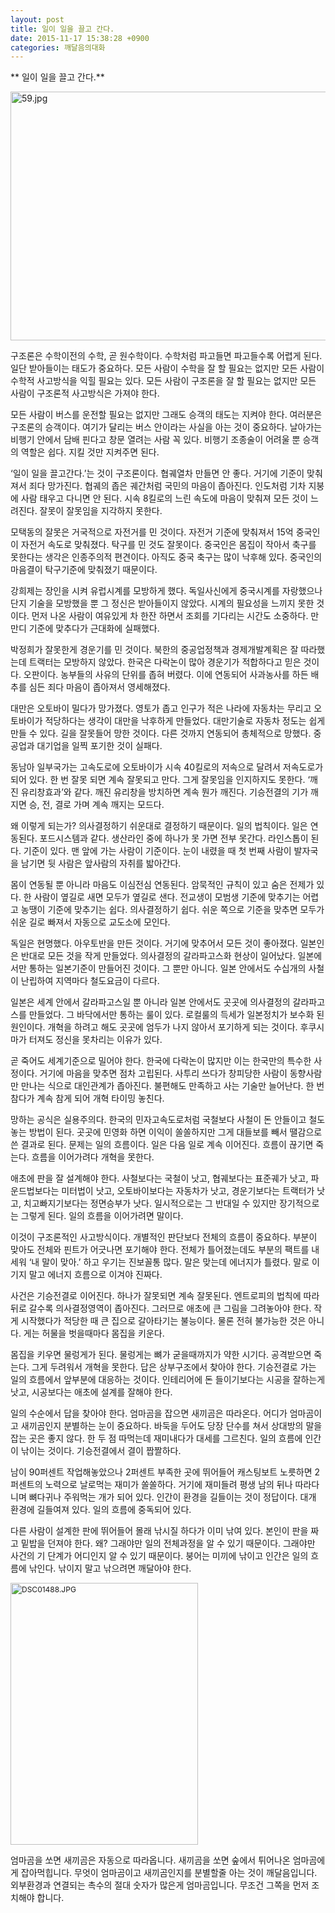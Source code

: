 ```yaml
---
layout: post
title: 일이 일을 끌고 간다.
date: 2015-11-17 15:38:28 +0900
categories: 깨달음의대화
---
```

  
   ** 일이 일을 끌고 간다.** 

  



<img src="assets/attach/images/198/503/639/59.jpg" alt="59.jpg" width="516" height="398" />   


  


구조론은 수학이전의 수학, 곧 원수학이다. 수학처럼 파고들면 파고들수록 어렵게 된다. 일단 받아들이는 태도가 중요하다. 모든 사람이 수학을 잘 할 필요는 없지만 모든 사람이 수학적 사고방식을 익힐 필요는 있다. 모든 사람이 구조론을 잘 할 필요는 없지만 모든 사람이 구조론적 사고방식은 가져야 한다. 

  


모든 사람이 버스를 운전할 필요는 없지만 그래도 승객의 태도는 지켜야 한다. 여러분은 구조론의 승객이다. 여기가 달리는 버스 안이라는 사실을 아는 것이 중요하다. 날아가는 비행기 안에서 담배 핀다고 창문 열려는 사람 꼭 있다. 비행기 조종술이 어려울 뿐 승객의 역할은 쉽다. 지킬 것만 지켜주면 된다. 

  


‘일이 일을 끌고간다.’는 것이 구조론이다. 협궤열차 만들면 안 좋다. 거기에 기준이 맞춰져서 죄다 망가진다. 협궤의 좁은 궤간처럼 국민의 마음이 좁아진다. 인도처럼 기차 지붕에 사람 태우고 다니면 안 된다. 시속 8킬로의 느린 속도에 마음이 맞춰져 모든 것이 느려진다. 잘못이 잘못임을 지각하지 못한다. 

  


모택동의 잘못은 거국적으로 자전거를 민 것이다. 자전거 기준에 맞춰져서 15억 중국인이 자전거 속도로 맞춰졌다. 탁구를 민 것도 잘못이다. 중국인은 몸집이 작아서 축구를 못한다는 생각은 인종주의적 편견이다. 아직도 중국 축구는 많이 낙후해 있다. 중국인의 마음결이 탁구기준에 맞춰졌기 때문이다. 

  


강희제는 장인을 시켜 유럽시계를 모방하게 했다. 독일사신에게 중국시계를 자랑했으나 단지 기술을 모방했을 뿐 그 정신은 받아들이지 않았다. 시계의 필요성을 느끼지 못한 것이다. 먼저 나온 사람이 여유있게 차 한잔 하면서 조회를 기다리는 시간도 소중하다. 만만디 기준에 맞추다가 근대화에 실패했다. 

  


박정희가 잘못한게 경운기를 민 것이다. 북한의 중공업정책과 경제개발계획은 잘 따라했는데 트랙터는 모방하지 않았다. 한국은 다락논이 많아 경운기가 적합하다고 믿은 것이다. 오판이다. 농부들의 사유의 단위를 좁혀 버렸다. 이에 연동되어 사과농사를 하든 배추를 심든 죄다 마음이 좁아져서 영세해졌다. 

  


대만은 오토바이 밀다가 망가졌다. 영토가 좁고 인구가 적은 나라에 자동차는 무리고 오토바이가 적당하다는 생각이 대만을 낙후하게 만들었다. 대만기술로 자동차 정도는 쉽게 만들 수 있다. 길을 잘못들어 망한 것이다. 다른 것까지 연동되어 총체적으로 망했다. 중공업과 대기업을 일찍 포기한 것이 실패다. 

  


동남아 일부국가는 고속도로에 오토바이가 시속 40킬로의 저속으로 달려서 저속도로가 되어 있다. 한 번 잘못 되면 계속 잘못되고 만다. 그게 잘못임을 인지하지도 못한다. ‘깨진 유리창효과’와 같다. 깨진 유리창을 방치하면 계속 뭔가 깨진다. 기승전결의 기가 깨지면 승, 전, 결로 가며 계속 깨지는 모드다. 

  


왜 이렇게 되는가? 의사결정하기 쉬운대로 결정하기 때문이다. 일의 법칙이다. 일은 연동된다. 포드시스템과 같다. 생산라인 중에 하나가 못 가면 전부 못간다. 라인스톱이 된다. 기준이 있다. 맨 앞에 가는 사람이 기준이다. 눈이 내렸을 때 첫 번째 사람이 발자국을 남기면 뒷 사람은 앞사람의 자취를 밟아간다. 

  


몸이 연동될 뿐 아니라 마음도 이심전심 연동된다. 암묵적인 규칙이 있고 숨은 전제가 있다. 한 사람이 옆길로 새면 모두가 옆길로 샌다. 전교생이 모범생 기준에 맞추기는 어렵고 농땡이 기준에 맞추기는 쉽다. 의사결정하기 쉽다. 쉬운 쪽으로 기준을 맞추면 모두가 쉬운 길로 빠져서 자동으로 교도소에 모인다. 

  


독일은 현명했다. 아우토반을 만든 것이다. 거기에 맞추어서 모든 것이 좋아졌다. 일본인은 반대로 모든 것을 작게 만들었다. 의사결정의 갈라파고스화 현상이 일어났다. 일본에서만 통하는 일본기준이 만들어진 것이다. 그 뿐만 아니다. 일본 안에서도 수십개의 사철이 난립하여 지역마다 철도요금이 다르다. 

  


일본은 세계 안에서 갈라파고스일 뿐 아니라 일본 안에서도 곳곳에 의사결정의 갈라파고스를 만들었다. 그 바닥에서만 통하는 룰이 있다. 로컬룰의 득세가 일본정치가 보수화 된 원인이다. 개혁을 하려고 해도 곳곳에 엄두가 나지 않아서 포기하게 되는 것이다. 후쿠시마가 터져도 정신을 못차리는 이유가 있다. 

  


곧 죽어도 세계기준으로 밀어야 한다. 한국에 다락논이 많지만 이는 한국만의 특수한 사정이다. 거기에 마음을 맞추면 점차 고립된다. 사투리 쓰다가 창피당한 사람이 동향사람만 만나는 식으로 대인관계가 좁아진다. 불편해도 만족하고 사는 기술만 늘어난다. 한 번 참다가 계속 참게 되어 개혁 타이밍 놓친다. 

  


망하는 공식은 실용주의다. 한국의 민자고속도로처럼 국철보다 사철이 돈 안들이고 철도 놓는 방법이 된다. 곳곳에 민영화 하면 이익이 쏠쏠하지만 그게 대들보를 빼서 땔감으로 쓴 결과로 된다. 문제는 일의 흐름이다. 일은 다음 일로 계속 이어진다. 흐름이 끊기면 죽는다. 흐름을 이어가려다 개혁을 못한다. 

  


애초에 판을 잘 설계해야 한다. 사철보다는 국철이 낫고, 협궤보다는 표준궤가 낫고, 파운드법보다는 미터법이 낫고, 오토바이보다는 자동차가 낫고, 경운기보다는 트랙터가 낫고, 치고빠지기보다는 정면승부가 낫다. 일시적으로는 그 반대일 수 있지만 장기적으로는 그렇게 된다. 일의 흐름을 이어가려면 말이다. 

  


이것이 구조론적인 사고방식이다. 개별적인 판단보다 전체의 흐름이 중요하다. 부분이 맞아도 전체와 핀트가 어긋나면 포기해야 한다. 전체가 틀어졌는데도 부분의 팩트를 내세워 ‘내 말이 맞아.’ 하고 우기는 진보꼴통 많다. 말은 맞는데 에너지가 틀렸다. 말로 이기지 말고 에너지 흐름으로 이겨야 진짜다. 

  


사건은 기승전결로 이어진다. 하나가 잘못되면 계속 잘못된다. 엔트로피의 법칙에 따라 뒤로 갈수록 의사결정영역이 좁아진다. 그러므로 애초에 큰 그림을 그려놓아야 한다. 작게 시작했다가 적당한 때 큰 집으로 갈아타기는 불능이다. 물론 전혀 불가능한 것은 아니다. 게는 허물을 벗을때마다 몸집을 키운다. 

  


몸집을 키우면 물렁게가 된다. 물렁게는 뼈가 굳을때까지가 약한 시기다. 공격받으면 죽는다. 그게 두려워서 개혁을 못한다. 답은 상부구조에서 찾아야 한다. 기승전결로 가는 일의 흐름에서 앞부분에 대응하는 것이다. 인테리어에 돈 들이기보다는 시공을 잘하는게 낫고, 시공보다는 애초에 설계를 잘해야 한다. 

  


일의 수순에서 답을 찾아야 한다. 엄마곰을 잡으면 새끼곰은 따라온다. 어디가 엄마곰이고 새끼곰인지 분별하는 눈이 중요하다. 바둑을 두어도 당장 단수를 쳐서 상대방의 말을 잡는 곳은 좋지 않다. 한 두 점 따먹는데 재미내다가 대세를 그르친다. 일의 흐름에 인간이 낚이는 것이다. 기승전결에서 결이 짭짤하다. 

  


남이 90퍼센트 작업해놓았으나 2퍼센트 부족한 곳에 뛰어들어 캐스팅보트 노릇하면 2퍼센트의 노력으로 날로먹는 재미가 쏠쏠하다. 거기에 재미들려 평생 남의 뒤나 따라다니며 뼈다귀나 주워먹는 개가 되어 있다. 인간이 환경을 길들이는 것이 정답이다. 대개 환경에 길들여져 있다. 일의 흐름에 중독되어 있다. 

  


다른 사람이 설계한 판에 뛰어들어 몰래 낚시질 하다가 이미 낚여 있다. 본인이 판을 짜고 밑밥을 던져야 한다. 왜? 그래야만 일의 전체과정을 알 수 있기 때문이다. 그래야만 사건의 기 단계가 어디인지 알 수 있기 때문이다. 붕어는 미끼에 낚이고 인간은 일의 흐름에 낚인다. 낚이지 말고 낚으려면 깨달아야 한다.

  


  


<img src="assets/attach/images/198/503/639/DSC01488.JPG" alt="DSC01488.JPG" width="300" height="419"  style="font-size: 12px; line-height: 1.5;" />

  


    
엄마곰을 쏘면 새끼곰은 자동으로 따라옵니다. 새끼곰을 쏘면 숲에서 튀어나온 엄마곰에게 잡아먹힙니다. 무엇이 엄마곰이고 새끼곰인지를 분별할줄 아는 것이 깨달음입니다. 외부환경과 연결되는 촉수의 절대 숫자가 많은게 엄마곰입니다. 무조건 그쪽을 먼저 조치해야 합니다.
